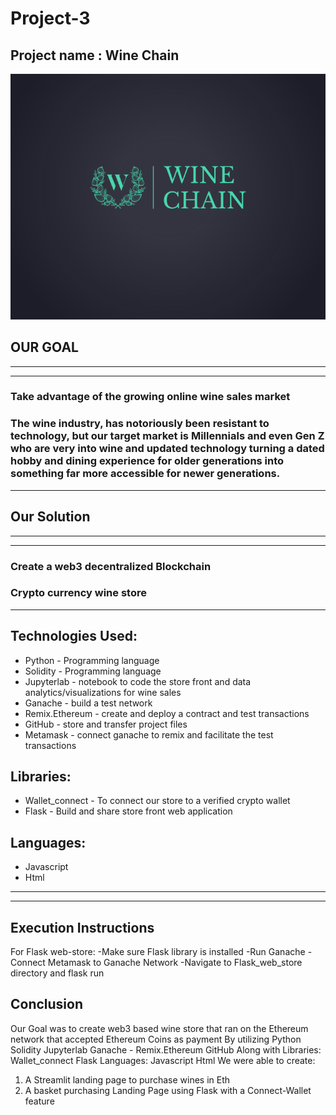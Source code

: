 # Project-3
## Project name : Wine Chain
![winechain](WINECHAIN.png)
## OUR GOAL
----
----
 ###  Take advantage of the growing online wine sales market
### The wine industry,  has notoriously been resistant to technology, but our target market is Millennials and even Gen Z who are very into wine and updated technology turning a dated hobby and dining experience for older generations into something far more accessible for newer generations.
---

## Our Solution
---
---
### Create a web3 decentralized Blockchain
### Crypto currency wine store
---

## Technologies Used:
* Python - Programming language
* Solidity - Programming language 
* Jupyterlab - notebook to code the store front and data analytics/visualizations for wine sales
* Ganache - build a test network
* Remix.Ethereum - create and deploy a contract and test transactions 
* GitHub - store and transfer project files
* Metamask - connect ganache to remix and facilitate the test transactions
## Libraries: 
* Wallet_connect - To connect our store to a verified crypto wallet 
* Flask - Build and share store front web application
## Languages: 
* Javascript
* Html
---
---
## Execution Instructions
For Flask web-store:
-Make sure Flask library is installed
-Run Ganache
-Connect Metamask to Ganache Network
-Navigate to Flask_web_store directory and flask run


## Conclusion
Our Goal was to create web3 based wine store that ran on the Ethereum network that accepted Ethereum Coins as payment
By utilizing
Python 
Solidity
Jupyterlab 
Ganache -
Remix.Ethereum 
GitHub 
Along with
Libraries: 
Wallet_connect 
Flask 
Languages: 
       Javascript
        Html
We were able to create:
1)  A Streamlit landing page to purchase wines in Eth
2) A basket purchasing Landing Page using Flask with a Connect-Wallet feature
 

